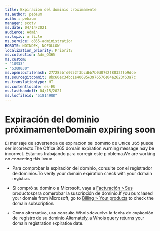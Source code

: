 ```yaml
---
title: Expiración del dominio próximamente
ms.author: pebaum
author: pebaum
manager: scotv
ms.date: 04/14/2021
audience: Admin
ms.topic: article
ms.service: o365-administration
ROBOTS: NOINDEX, NOFOLLOW
localization_priority: Priority
ms.collection: Adm_O365
ms.custom:
- "10933"
- "5300030"
ms.openlocfilehash: 277285bfd0d52f3bcdbb7b0d0702f8032f6b9dce
ms.sourcegitcommit: 8bc60ec34bc1e40685e3976576e04a2623f63a7c
ms.translationtype: HT
ms.contentlocale: es-ES
ms.lasthandoff: 04/15/2021
ms.locfileid: "51814908"
---
```

# <a name="domain-expiring-soon"></a><span data-ttu-id="6d024-102">Expiración del dominio próximamente</span><span class="sxs-lookup"><span data-stu-id="6d024-102">Domain expiring soon</span></span>

<span data-ttu-id="6d024-103">El mensaje de advertencia de expiración del dominio de Office 365 puede ser incorrecto.</span><span class="sxs-lookup"><span data-stu-id="6d024-103">The Office 365 domain expiration warning message may be incorrect.</span></span> <span data-ttu-id="6d024-104">Estamos trabajando para corregir este problema.</span><span class="sxs-lookup"><span data-stu-id="6d024-104">We are working on correcting this issue.</span></span>

- <span data-ttu-id="6d024-105">Para comprobar la expiración del dominio, consulte con el registrador de dominios.</span><span class="sxs-lookup"><span data-stu-id="6d024-105">To verify your domain expiration check with your domain registrar.</span></span>

- <span data-ttu-id="6d024-106">Si compró su dominio a Microsoft, vaya a [Facturación > Sus productos](https://admin.microsoft.com/Adminportal/Home?source=applauncher#/subscriptions)para comprobar la suscripción de dominio.</span><span class="sxs-lookup"><span data-stu-id="6d024-106">If you purchased your domain from Microsoft, go to [Billing > Your products](https://admin.microsoft.com/Adminportal/Home?source=applauncher#/subscriptions) to check the domain subscription.</span></span>

- <span data-ttu-id="6d024-107">Como alternativa, una consulta Whois devuelve la fecha de expiración del registro de su dominio.</span><span class="sxs-lookup"><span data-stu-id="6d024-107">Alternately, a Whois query returns your domain registration expiration date.</span></span>